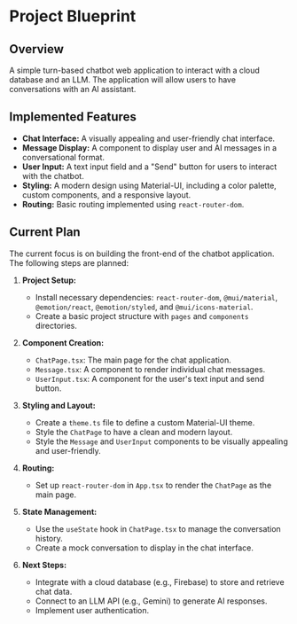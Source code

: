 # Project Blueprint

## Overview

A simple turn-based chatbot web application to interact with a cloud database and an LLM. The application will allow users to have conversations with an AI assistant.

## Implemented Features

*   **Chat Interface:** A visually appealing and user-friendly chat interface.
*   **Message Display:** A component to display user and AI messages in a conversational format.
*   **User Input:** A text input field and a "Send" button for users to interact with the chatbot.
*   **Styling:** A modern design using Material-UI, including a color palette, custom components, and a responsive layout.
*   **Routing:** Basic routing implemented using `react-router-dom`.

## Current Plan

The current focus is on building the front-end of the chatbot application. The following steps are planned:

1.  **Project Setup:**
    *   Install necessary dependencies: `react-router-dom`, `@mui/material`, `@emotion/react`, `@emotion/styled`, and `@mui/icons-material`.
    *   Create a basic project structure with `pages` and `components` directories.

2.  **Component Creation:**
    *   `ChatPage.tsx`: The main page for the chat application.
    *   `Message.tsx`: A component to render individual chat messages.
    *   `UserInput.tsx`: A component for the user's text input and send button.

3.  **Styling and Layout:**
    *   Create a `theme.ts` file to define a custom Material-UI theme.
    *   Style the `ChatPage` to have a clean and modern layout.
    *   Style the `Message` and `UserInput` components to be visually appealing and user-friendly.

4.  **Routing:**
    *   Set up `react-router-dom` in `App.tsx` to render the `ChatPage` as the main page.

5.  **State Management:**
    *   Use the `useState` hook in `ChatPage.tsx` to manage the conversation history.
    *   Create a mock conversation to display in the chat interface.

6.  **Next Steps:**
    *   Integrate with a cloud database (e.g., Firebase) to store and retrieve chat data.
    *   Connect to an LLM API (e.g., Gemini) to generate AI responses.
    *   Implement user authentication.
